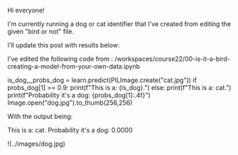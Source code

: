 Hi everyone!

I'm currently running a dog or cat identifier that I've created from editing the given "bird or not" file.

I'll update this post with results below:

I've edited the following code from : /workspaces/course22/00-is-it-a-bird-creating-a-model-from-your-own-data.ipynb

is_dog,_,probs_dog = learn.predict(PILImage.create("cat.jpg"))
if probs_dog[1] >= 0.9:
    print(f"This is a: {is_dog}.")
else:
    print(f"This is a: cat.")
print(f"Probability it's a dog: {probs_dog[1]:.4f}")
Image.open("dog.jpg").to_thumb(256,256)

With the output being:

This is a: cat.
Probability it's a dog: 0.0000

!(../images/dog.jpg)
